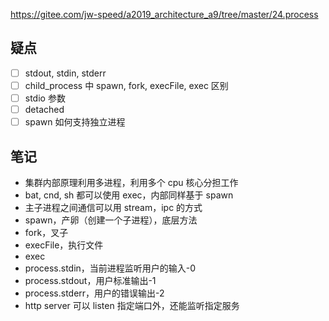 https://gitee.com/jw-speed/a2019_architecture_a9/tree/master/24.process

## 疑点

- [ ] stdout, stdin, stderr
- [ ] child_process 中 spawn, fork, execFile, exec 区别
- [ ] stdio 参数
- [ ] detached
- [ ] spawn 如何支持独立进程

## 笔记

- 集群内部原理利用多进程，利用多个 cpu 核心分担工作
- bat, cnd, sh 都可以使用 exec，内部同样基于 spawn
- 主子进程之间通信可以用 stream，ipc 的方式
- spawn，产卵（创建一个子进程），底层方法
- fork，叉子
- execFile，执行文件
- exec
- process.stdin，当前进程监听用户的输入-0
- process.stdout，用户标准输出-1
- process.stderr，用户的错误输出-2
- http server 可以 listen 指定端口外，还能监听指定服务
